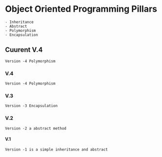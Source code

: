 # Object Oriented Programming Pillars
    - Inheritance 
    - Abstract 
    - Polymorphism 
    - Encapsulation


## Cuurent V.4 

    Version -4 Polymorphism 


### V.4 

    Version -4 Polymorphism 

### V.3

    Version -3 Encapsulation 

### V.2 

    Version -2 a abstract method 


#### V.1 

    Version -1 is a simple inheritance and abstract  